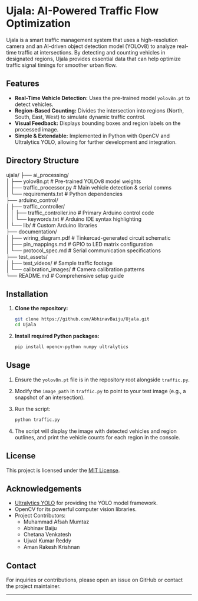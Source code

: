 # Ujala: AI-Powered Traffic Flow Optimization

Ujala is a smart traffic management system that uses a high-resolution camera and an AI-driven object detection model (YOLOv8) to analyze real-time traffic at intersections. By detecting and counting vehicles in designated regions, Ujala provides essential data that can help optimize traffic signal timings for smoother urban flow.

## Features

- **Real-Time Vehicle Detection:** Uses the pre-trained model `yolov8n.pt` to detect vehicles.
- **Region-Based Counting:** Divides the intersection into regions (North, South, East, West) to simulate dynamic traffic control.
- **Visual Feedback:** Displays bounding boxes and region labels on the processed image.
- **Simple & Extendable:** Implemented in Python with OpenCV and Ultralytics YOLO, allowing for further development and integration.

## Directory Structure

ujala/
├── ai_processing/  
│   ├── yolov8n.pt                      # Pre-trained YOLOv8 model weights  
│   ├── traffic_processor.py            # Main vehicle detection & serial comms  
│   └── requirements.txt                # Python dependencies  
├── arduino_control/  
│   ├── traffic_controller/  
│   │   ├── traffic_controller.ino      # Primary Arduino control code  
│   │   └── keywords.txt                # Arduino IDE syntax highlighting  
│   └── lib/                            # Custom Arduino libraries  
├── documentation/  
│   ├── wiring_diagram.pdf              # Tinkercad-generated circuit schematic  
│   ├── pin_mappings.md                 # GPIO to LED matrix configuration  
│   └── protocol_spec.md                # Serial communication specifications  
├── test_assets/  
│   ├── test_videos/                    # Sample traffic footage  
│   └── calibration_images/             # Camera calibration patterns  
└── README.md                           # Comprehensive setup guide  

## Installation

1. **Clone the repository:**

   ```bash
   git clone https://github.com/AbhinavBaiju/Ujala.git
   cd Ujala
   ```

2. **Install required Python packages:**

   ```bash
   pip install opencv-python numpy ultralytics
   ```

## Usage

1. Ensure the `yolov8n.pt` file is in the repository root alongside `traffic.py`.

2. Modify the `image_path` in `traffic.py` to point to your test image (e.g., a snapshot of an intersection).

3. Run the script:

   ```bash
   python traffic.py
   ```

4. The script will display the image with detected vehicles and region outlines, and print the vehicle counts for each region in the console.

## License

This project is licensed under the [MIT License](LICENSE).

## Acknowledgements

- [Ultralytics YOLO](https://github.com/ultralytics/ultralytics) for providing the YOLO model framework.
- OpenCV for its powerful computer vision libraries.
- Project Contributors:
  - Muhammad Afsah Mumtaz
  - Abhinav Baiju
  - Chetana Venkatesh
  - Ujwal Kumar Reddy
  - Aman Rakesh Krishnan

## Contact

For inquiries or contributions, please open an issue on GitHub or contact the project maintainer.

---
